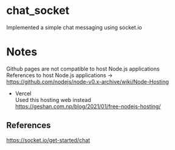 # chat_socket

Implemented a simple chat messaging using socket.io

# Notes

Github pages are not compatible to host Node.js applications <br>
References to host Node.js applications -> <br>
https://github.com/nodejs/node-v0.x-archive/wiki/Node-Hosting

- Vercel
<br> Used this hosting web instead <br>
https://geshan.com.np/blog/2021/01/free-nodejs-hosting/


## References
https://socket.io/get-started/chat
